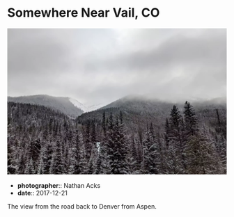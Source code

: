 # Somewhere Near Vail, CO

![Cold, snow-covered peaks rise out of a pine forest](assets/2017-12-21-somewhere-near-vail-co.webp)

* **photographer**:: Nathan Acks
* **date**:: 2017-12-21

The view from the road back to Denver from Aspen.

